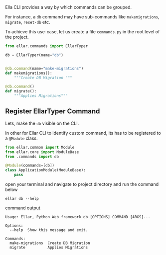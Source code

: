 
Ella CLI provides a way by which commands can be grouped.

For instance, a `db` command may have sub-commands like `makemigrations`, `migrate`, `reset-db` etc.

To achieve this use-case, let us create a file `commands.py` in the root level of the project.

```python
from ellar.commands import EllarTyper

db = EllarTyper(name="db")


@db.command(name="make-migrations")
def makemigrations():
    """Create DB Migration """

@db.command()
def migrate():
    """Applies Migrations"""
```

## Register EllarTyper Command

Lets, make the `db` visible on the CLI.

In other for Ellar CLI to identify custom command, its has to be registered to a `@Module` class.

```python
from ellar.common import Module
from ellar.core import ModuleBase
from .commands import db

@Module(commands=[db])
class ApplicationModule(ModuleBase):
    pass
```

open your terminal and navigate to project directory and run the command below
```shell
ellar db --help
```

command output
```shell
Usage: Ellar, Python Web framework db [OPTIONS] COMMAND [ARGS]...

Options:
  --help  Show this message and exit.

Commands:
  make-migrations  Create DB Migration
  migrate          Applies Migrations

```
